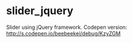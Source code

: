 # slider_jquery

Slider using jQuery framework.
Codepen version: http://s.codepen.io/beebeekei/debug/KzyZGM